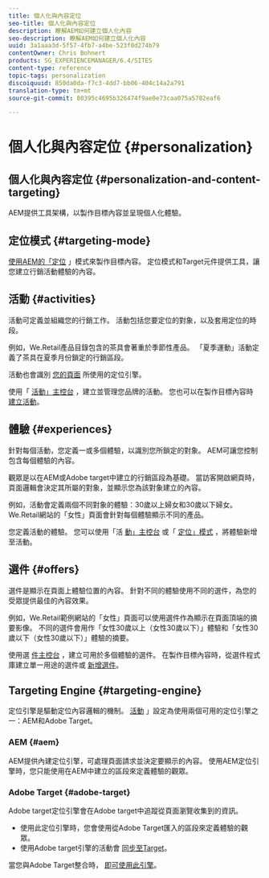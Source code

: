 ```yaml
---
title: 個人化與內容定位
seo-title: 個人化與內容定位
description: 瞭解AEM如何建立個人化內容
seo-description: 瞭解AEM如何建立個人化內容
uuid: 3a1aaa3d-5f57-4fb7-a4be-523f0d274b79
contentOwner: Chris Bohnert
products: SG_EXPERIENCEMANAGER/6.4/SITES
content-type: reference
topic-tags: personalization
discoiquuid: 850da0da-f7c3-4dd7-bb06-404c14a2a791
translation-type: tm+mt
source-git-commit: 80395c4695b326474f9ae0e73caa075a5782eaf6

---
```



# 個人化與內容定位 {#personalization}

## 個人化與內容定位 {#personalization-and-content-targeting}

AEM提供工具架構，以製作目標內容並呈現個人化體驗。

## 定位模式 {#targeting-mode}

[使用AEM的「定位](/help/sites-authoring/content-targeting-touch.md) 」模式來製作目標內容。 定位模式和Target元件提供工具，讓您建立行銷活動體驗的內容。

## 活動 {#activities}

活動可定義並組織您的行銷工作。 活動包括您要定位的對象，以及套用定位的時段。

例如，We.Retail產品目錄包含的茶具會著重於季節性產品。 「夏季運動」活動定義了茶具在夏季月份鎖定的行銷區段。

活動也會識別 [您的頁面](/help/sites-authoring/personalization.md#targeting-engine) 所使用的定位引擎。

使用「 [活動」主控台](/help/sites-authoring/activitylib.md) ，建立並管理您品牌的活動。 您也可以在製作目標內容時 [建立活動](/help/sites-authoring/content-targeting-touch.md)。

## 體驗 {#experiences}

針對每個活動，您定義一或多個體驗，以識別您所鎖定的對象。 AEM可讓您控制包含每個體驗的內容。

觀眾是以在AEM或Adobe target中建立的行銷區段為基礎。 當訪客開啟網頁時，頁面邏輯會決定其所屬的對象，並顯示您為該對象建立的內容。

例如，活動會定義兩個不同對象的體驗：30歲以上婦女和30歲以下婦女。 We.Retail網站的「女性」頁面會針對每個體驗顯示不同的產品。

您定義活動的體驗。 您可以使用「活 [動」主控台](/help/sites-authoring/activitylib.md#adding-editing-an-activity-using-the-activities-console) 或「 [定位」模式](/help/sites-authoring/content-targeting-touch.md#adding-and-removing-experiences-using-targeting-mode) ，將體驗新增至活動。

## 選件 {#offers}

選件是顯示在頁面上體驗位置的內容。 針對不同的體驗使用不同的選件，為您的受眾提供最佳的內容效果。

例如，We.Retail範例網站的「女性」頁面可以使用選件作為顯示在頁面頂端的摘要影像。 不同的選件會用作「女性30歲以上（女性30歲以下）」體驗和「女性30歲以下（女性30歲以下）」體驗的摘要。

使用選 [件主控台](/help/sites-authoring/offerlib.md) ，建立可用於多個體驗的選件。 在製作目標內容時，從選件程式庫建立單一用途的選件或 [新增選件](/help/sites-authoring/content-targeting-touch.md)。

## Targeting Engine {#targeting-engine}

定位引擎是驅動定位內容邏輯的機制。 [活動](/help/sites-authoring/activitylib.md) 」設定為使用兩個可用的定位引擎之一：AEM和Adobe Target。

### AEM {#aem}

AEM提供內建定位引擎，可處理頁面請求並決定要顯示的內容。 使用AEM定位引擎時，您只能使用在AEM中建立的區段來定義體驗的觀眾。

### Adobe Target {#adobe-target}

Adobe target定位引擎會在Adobe target中追蹤從頁面瀏覽收集到的資訊。

* 使用此定位引擎時，您會使用從Adobe Target匯入的區段來定義體驗的觀眾。
* 使用Adobe target引擎的活動會 [同步至Target](/help/sites-authoring/activitylib.md#synchronizing-activities-with-adobe-target)。

當您與Adobe Target整合時， [即可使用此引擎](/help/sites-administering/opt-in.md)。
